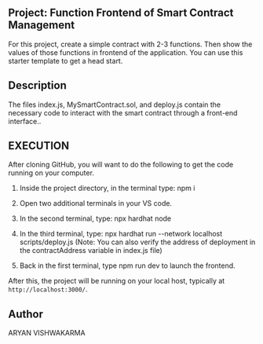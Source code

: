 ## Project: Function Frontend of Smart Contract Management
For this project, create a simple contract with 2-3 functions. Then show the values of those functions in frontend of the application. You can use this starter template to get a head start.

## Description
The files index.js, MySmartContract.sol, and deploy.js contain the necessary code to interact with the smart contract through a front-end interface..

## EXECUTION
After cloning GitHub, you will want to do the following to get the code running on your computer.

1. Inside the project directory, in the terminal type: npm i

2. Open two additional terminals in your VS code.

3. In the second terminal, type: npx hardhat node

4. In the third terminal, type: npx hardhat run --network localhost scripts/deploy.js (Note: You can also verify the address of deployment in the contractAddress variable in index.js file)

5. Back in the first terminal, type npm run dev to launch the frontend.

After this, the project will be running on your local host, typically at `http://localhost:3000/`.

## Author
ARYAN VISHWAKARMA
